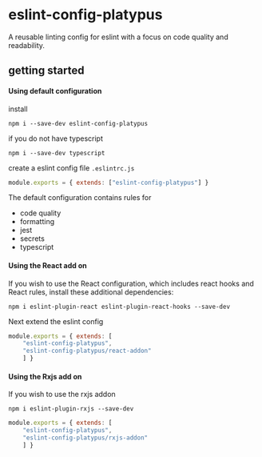 # eslint-config-platypus

A reusable linting config for eslint with a focus on code quality and readability.

## getting started

#### Using default configuration

install 

```
npm i --save-dev eslint-config-platypus
```

if you do not have typescript
```
npm i --save-dev typescript
```

create a eslint config file `.eslintrc.js`

```js
module.exports = { extends: ["eslint-config-platypus"] }
```

The default configuration contains rules for 
- code quality
- formatting
- jest
- secrets
- typescript

#### Using the React add on

If you wish to use the React configuration, which includes react hooks and React rules, install these additional dependencies:

```
npm i eslint-plugin-react eslint-plugin-react-hooks --save-dev
```

Next extend the eslint config

```js
module.exports = { extends: [
    "eslint-config-platypus",
    "eslint-config-platypus/react-addon"
    ] }
```

#### Using the Rxjs add on
If you wish to use the rxjs addon

```
npm i eslint-plugin-rxjs --save-dev
```


```js
module.exports = { extends: [
    "eslint-config-platypus",
    "eslint-config-platypus/rxjs-addon"
    ] }
```